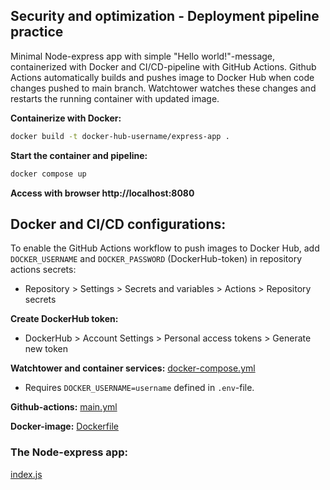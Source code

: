 ## Security and optimization - Deployment pipeline practice

Minimal Node-express app with simple "Hello world!"-message, containerized with Docker and CI/CD-pipeline with GitHub Actions. Github Actions automatically builds and pushes image to Docker Hub when code changes pushed to main branch. Watchtower watches these changes and restarts the running container with updated image.
 
**Containerize with Docker:**
```bash
docker build -t docker-hub-username/express-app .
```
**Start the container and pipeline:**
```bash
docker compose up
```

**Access with browser http://localhost:8080**

## Docker and CI/CD configurations:

To enable the GitHub Actions workflow to push images to Docker Hub, add `DOCKER_USERNAME` and `DOCKER_PASSWORD` (DockerHub-token) in repository actions secrets:
- Repository > Settings > Secrets and variables > Actions > Repository secrets

**Create DockerHub token:**

- DockerHub > Account Settings > Personal access tokens > Generate new token

**Watchtower and container services:**
[docker-compose.yml](https://github.com/JanneKarki/Docker/blob/main/docker-compose.yml)
- Requires `DOCKER_USERNAME=username` defined in `.env`-file.

**Github-actions:**
[main.yml](https://github.com/JanneKarki/Docker/blob/main/.github/workflows/main.yml)

**Docker-image:**
[Dockerfile](https://github.com/JanneKarki/Docker/blob/main/Dockerfile)

### The Node-express app:
[index.js](https://github.com/JanneKarki/Docker/blob/main/index.js)


